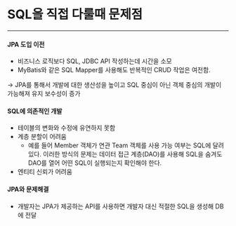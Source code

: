 # SQL을 직접 다룰때 문제점

---

#### JPA 도입 이전
- 비즈니스 로직보다 SQL, JDBC API 작성하는데 시간을 소모
- MyBatis와 같은 SQL Mapper를 사용해도 반복적인 CRUD 작업은 여전함.

-> JPA를 통해서 개발에 대한 생산성을 높이고 SQL 중심이 아닌 객체 중심의 개발이 가능해져 유지 보수성이 증가

#### SQL에 의존적인 개발

- 테이블의 변화와 수정에 유연하지 못함
- 계층 분할이 어려움
  - 예를 들어 Member 객체가 연관 Team 객체를 사용 가능 여부는 SQL에 달려있다. 이러한 방식의 문제는 데이터 접근 계층(DAO)를 사용해 SQL을 숨겨도 DAO를 열어 어떤 SQL이 실행되는지 확인해야 한다.
- 엔티티 신뢰가 어려움

#### JPA와 문제해결
- 개발자는 JPA가 제공하는 API를 사용하면 개발자 대신 적절한 SQL을 생성해 DB에 전달


